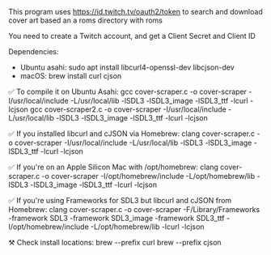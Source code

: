 This program uses https://id.twitch.tv/oauth2/token to search and download
cover art based an a roms directory with roms

You need to create a Twitch account, and get a Client Secret and Client ID

Dependencies:
- Ubuntu asahi: sudo apt install libcurl4-openssl-dev libcjson-dev
- macOS: brew install curl cjson

✅ To compile it on Ubuntu Asahi:
gcc cover-scraper.c -o cover-scraper -I/usr/local/include -L/usr/local/lib -lSDL3 -lSDL3_image -lSDL3_ttf -lcurl -lcjson
gcc cover-scraper2.c -o cover-scraper -I/usr/local/include -L/usr/local/lib -lSDL3 -lSDL3_image -lSDL3_ttf -lcurl -lcjson

✅ If you installed libcurl and cJSON via Homebrew:
clang cover-scraper.c -o cover-scraper -I/usr/local/include -L/usr/local/lib -lSDL3 -lSDL3_image -lSDL3_ttf -lcurl -lcjson

✅ If you're on an Apple Silicon Mac with /opt/homebrew:
clang cover-scraper.c -o cover-scraper -I/opt/homebrew/include -L/opt/homebrew/lib -lSDL3 -lSDL3_image -lSDL3_ttf -lcurl -lcjson


✅ If you're using Frameworks for SDL3 but libcurl and cJSON from Homebrew:
clang cover-scraper.c -o cover-scraper -F/Library/Frameworks -framework SDL3 -framework SDL3_image -framework SDL3_ttf -I/opt/homebrew/include -L/opt/homebrew/lib -lcurl -lcjson

⚒️ Check install locations:
brew --prefix curl
brew --prefix cjson

